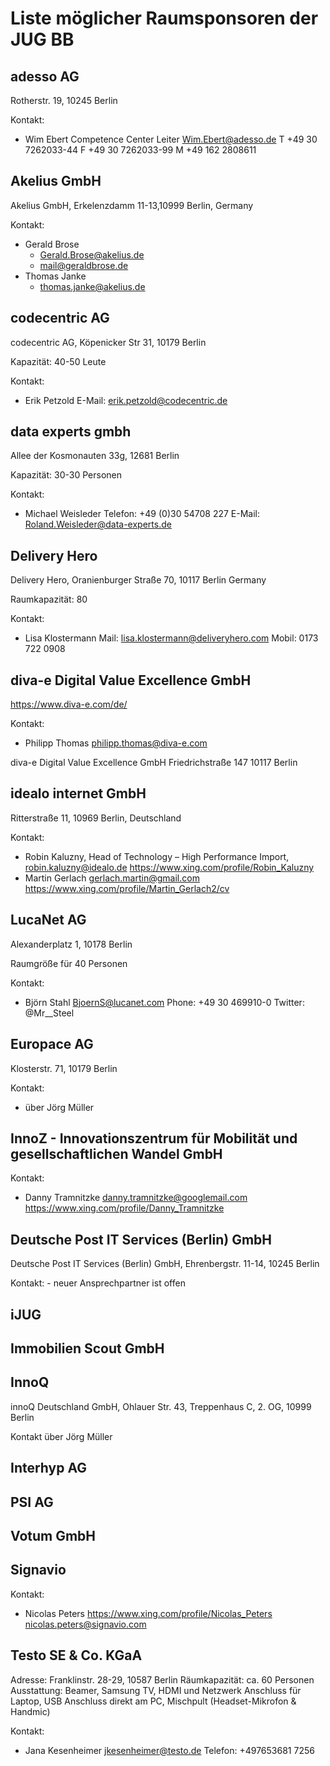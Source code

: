 # Liste möglicher Raumsponsoren der JUG BB

## adesso AG

Rotherstr. 19, 10245 Berlin

Kontakt:
  - Wim Ebert
    Competence Center Leiter
    Wim.Ebert@adesso.de
    T +49 30 7262033-44
    F +49 30 7262033-99
    M +49 162 2808611

## Akelius GmbH

Akelius GmbH, Erkelenzdamm 11-13,10999 Berlin, Germany

Kontakt:
  - Gerald Brose
    - Gerald.Brose@akelius.de
    - mail@geraldbrose.de 
  - Thomas Janke 
    - thomas.janke@akelius.de
    
## codecentric AG

codecentric AG, Köpenicker Str 31, 10179 Berlin

Kapazität: 40-50 Leute

Kontakt:
 - Erik Petzold
   E-Mail: erik.petzold@codecentric.de


## data experts gmbh

Allee der Kosmonauten 33g, 12681 Berlin

Kapazität: 30-30 Personen

Kontakt:
 - Michael Weisleder
   Telefon: +49 (0)30 54708 227
   E-Mail: 	Roland.Weisleder@data-experts.de

## Delivery Hero

Delivery Hero, Oranienburger Straße 70, 10117 Berlin Germany

Raumkapazität: 80

Kontakt:
  - Lisa Klostermann
    Mail: lisa.klostermann@deliveryhero.com
    Mobil: 0173 722 0908
           
## diva-e Digital Value Excellence GmbH

https://www.diva-e.com/de/

Kontakt:
  -  Philipp Thomas
     philipp.thomas@diva-e.com
     
diva-e Digital Value Excellence GmbH
Friedrichstraße 147
10117 Berlin

## idealo internet GmbH

Ritterstraße 11, 10969 Berlin, Deutschland

Kontakt:
  - Robin Kaluzny, Head of Technology – High Performance Import,
    robin.kaluzny@idealo.de
    https://www.xing.com/profile/Robin_Kaluzny
  - Martin Gerlach
    gerlach.martin@gmail.com
    https://www.xing.com/profile/Martin_Gerlach2/cv
    
    
## LucaNet AG

Alexanderplatz 1, 10178 Berlin

Raumgröße für 40 Personen

Kontakt:
  - Björn Stahl
    BjoernS@lucanet.com
    Phone: +49 30 469910-0
    Twitter: @Mr__Steel
        

## Europace AG

Klosterstr. 71, 10179 Berlin

Kontakt:
  - über Jörg Müller

## InnoZ - Innovationszentrum für Mobilität und gesellschaftlichen Wandel GmbH

Kontakt:
  - Danny Tramnitzke
    danny.tramnitzke@googlemail.com
    https://www.xing.com/profile/Danny_Tramnitzke


## Deutsche Post IT Services (Berlin) GmbH

Deutsche Post IT Services (Berlin) GmbH, Ehrenbergstr. 11-14, 10245 Berlin

Kontakt:
    - neuer Ansprechpartner ist offen
    
## iJUG

## Immobilien Scout GmbH

## InnoQ

innoQ Deutschland GmbH, Ohlauer Str. 43, Treppenhaus C, 2. OG, 10999 Berlin

Kontakt über Jörg Müller

## Interhyp AG

## PSI AG

## Votum GmbH

## Signavio

Kontakt:
  - Nicolas Peters
    https://www.xing.com/profile/Nicolas_Peters
    nicolas.peters@signavio.com

## Testo SE & Co. KGaA

Adresse: Franklinstr. 28-29, 10587 Berlin 
Räumkapazität: ca. 60 Personen
Ausstattung: Beamer, Samsung TV, HDMI und Netzwerk Anschluss für Laptop, 
USB Anschluss direkt am PC, Mischpult (Headset-Mikrofon & Handmic)

Kontakt:
  - Jana Kesenheimer
    jkesenheimer@testo.de
    Telefon: +497653681 7256